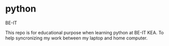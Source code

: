 # python
BE-IT

This repo is for educational purpose when learning python at BE-IT KEA.
To help syncronizing my work between my laptop and home computer.
